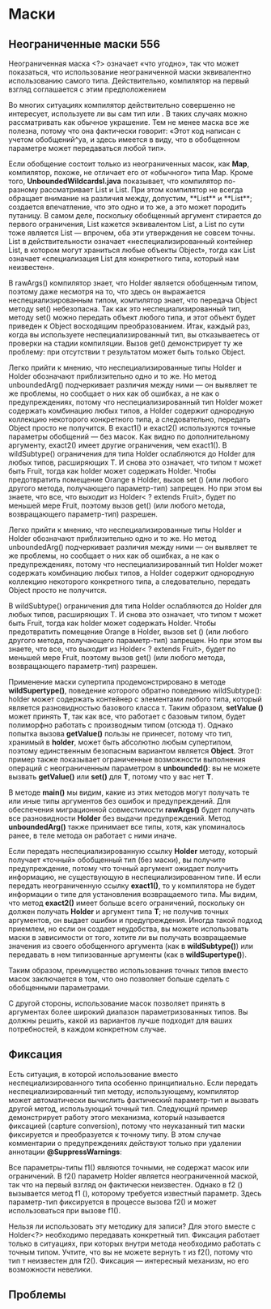 # Маски

## Неограниченные маски 556

Неограниченная маска <?> означает «что угодно», так что может показаться, что использование неограниченной маски эквивалентно
использованию самого типа. Действительно, компилятор на первый взгляд соглашается с этим предположением

Во многих ситуациях компилятор действительно совершенно не интересует, используете ли вы сам тип или <?>.
В таких случаях <?> можно рассматривать как обычное украшение. Тем не менее маска все же полезна, потому что она
фактически говорит: «Этот код написан с учетом обобщений^уа, и здесь имеется в виду, что в обобщенном параметре
может передаваться любой тип».

Если обобщение состоит только из неограниченных масок, как **Мар<?, ?>**, компилятор, похоже, не отличает его от «обычного» типа Мар.
Кроме того, **UnboundedWildcardsl.java** показывает, что компилятор по-разному рассматривает List<?> и List<? extends Object>.
При этом компилятор не всегда обращает внимание на различия между, допустим, **List** и **List<?>**; создается впечатление, что это
одно и то же, а это может породить путаницу. В самом деле, поскольку обобщенный аргумент стирается до первого ограничения,
List<?> кажется эквивалентом List<object>, а List по сути тоже является List<Object> — впрочем, оба эти утверждения не совсем точны.
List в действительности означает «неспециализированный контейнер List, в котором могут храниться любые объекты Object»,
тогда как List<?> означает «специализация List для конкретного типа, который нам неизвестен».

В rawArgs() компилятор знает, что Holder является обобщенным типом, поэтому даже несмотря на то, что здесь он
выражается неспециализированным типом, компилятор знает, что передача Object методу set() небезопасна.
Так как это неспециализированный тип, методу set() можно передать объект любого типа, и этот объект будет приведен к
Object восходящим преобразованием. Итак, каждый раз, когда вы используете неспециализированный тип, вы отказываетесь
от проверки на стадии компиляции. Вызов get() демонстрирует ту же проблему: при отсутствии т результатом может быть только Object.

Легко прийти к мнению, что неспециализированные типы Holder и Holder<?> обозначают приблизительно одно и то же.
Но метод unboundedArg() подчеркивает различия между ними — он выявляет те же проблемы, но сообщает о них как об
ошибках, а не как о предупреждениях, потому что неспециализированный тип Holder может содержать комбинацию любых типов,
а Holder<?> содержит однородную коллекцию некоторого конкретного типа, а следовательно, передать Object просто не получится.
В exact1() и exact2() используются точные параметры обобщений — без масок. Как видно по дополнительному аргументу, exact2()
имеет другие ограничения, чем exact1(). В wildSubtype() ограничения для типа Holder ослабляются до Holder для любых
типов, расширяющих T. И снова это означает, что типом т может быть Fruit, тогда как holder может содержать Holder<Apple>.
Чтобы предотвратить помещение Orange в Holder<Apple>, вызов set () (или любого другого метода, получающего параметр-тип) запрещен.
Но при этом вы знаете, что все, что выходит из Holder< ? extends Fruit>, будет по меньшей мере Fruit, поэтому вызов get()
(или любого метода, возвращающего параметр-тип) разрешен.

Легко прийти к мнению, что неспециализированные типы Holder и Holder<?> обозначают приблизительно одно и то же. Но метод unboundedArg()
подчеркивает различия между ними — он выявляет те же проблемы, но сообщает о них как об ошибках, а не как о предупреждениях, потому что
неспециализированный тип Holder может содержать комбинацию любых типов, а Holder<?> содержит однородную коллекцию некоторого конкретного
типа, а следовательно, передать Object просто не получится.

В wildSubtype() ограничения для типа Holder ослабляются до Holder для любых типов, расширяющих T. И снова это означает,
что типом т может быть Fruit, тогда как holder может содержать Holder<Apple>. Чтобы предотвратить помещение Orange в Holder<Apple>,
вызов set () (или любого другого метода, получающего параметр-тип) запрещен. Но при этом вы знаете, что все, что выходит
из Holder< ? extends Fruit>, будет по меньшей мере Fruit, поэтому вызов get() (или любого метода, возвращающего параметр-тип) разрешен.

Применение маски супертипа продемонстрировано в методе **wildSupertype()**, поведение которого обратно поведению wildSubtype():
holder может содержать контейнер с элементами любого типа, который является разновидностью базового класса т. Таким образом,
**setValue ()** может принять **T**, так как все, что работает с базовым типом, будет полиморфно работать с производным типом (отсюда т).
Однако попытка вызова **getValue()** пользы не принесет, потому что тип, хранимый в **holder**, может быть абсолютно любым супертипом,
поэтому единственным безопасным вариантом является **Object**. Этот пример также показывает ограниченные возможности выполнения
операций с неограниченным параметром в **unbounded()**: вы не можете вызвать **getValue()** или **set()** для **T**, потому что у вас нет **T**.

В методе **main()** мы видим, какие из этих методов могут получать те или иные типы аргументов без ошибок и предупреждений.
Для обеспечения миграционной совместимости **rawArgs()** будет получать все разновидности **Holder** без выдачи предупреждений.
Метод **unboundedArg()** также принимает все типы, хотя, как упоминалось ранее, в теле метода он работает с ними иначе.

Если передать неспециализированную ссылку **Holder** методу, который получает «точный» обобщенный тип (без маски),
вы получите предупреждение, потому что точный аргумент ожидает получить информацию, не существующую в неспециализированном типе.
И если передать неограниченную ссылку **exact1()**, то у компилятора не будет информации о типе для установления возвращаемого типа.
Мы видим, что метод **exact2()** имеет больше всего ограничений, поскольку он должен получать **Holder<T>** и аргумент типа **T**;
не получив точных аргументов, он выдает ошибки и предупреждения. Иногда такой подход приемлем, но если он создает неудобства,
вы можете использовать маски в зависимости от того, хотите ли вы получать возвращаемые значения из своего обобщенного аргумента
(как в **wildSubtype()**) или передавать в нем типизованные аргументы (как в **wildSupertype()**).

Таким образом, преимущество использования точных типов вместо масок заключается в том, что оно позволяет больше сделать
с обобщенными параметрами.

С другой стороны, использование масок позволяет принять в аргументах более широкий диапазон параметризованных типов.
Вы должны решить, какой из вариантов лучше подходит для ваших потребностей, в каждом конкретном случае.

## Фиксация

Есть ситуация, в которой использование <?> вместо неспециализированного типа особенно принципиально.
Если передать неспециализированный тип методу, использующему<?>, компилятор может автоматически вычислить фактический
параметр-тип и вызвать другой метод, использующий точный тип. Следующий пример демонстрирует работу этого механизма,
который называется фиксацией (capture conversion), потому что неуказанный тип маски фиксируется и преобразуется к точному типу.
В этом случае комментарии о предупреждениях действуют только при удалении аннотации **@SuppressWarnings**:

Все параметры-типы f1() являются точными, не содержат масок или ограничений. В f2() параметр Holder является неограниченной маской,
так что на первый взгляд он фактически неизвестен. Однако в f2 () вызывается метод f1 (), которому требуется известный параметр.
Здесь параметр-тип фиксируется в процессе вызова f2() и может использоваться при вызове f1().

Нельзя ли использовать эту методику для записи? Для этого вместе с Holder<?> необходимо передавать конкретный тип.
Фиксация работает только в ситуациях, при которых внутри метода необходимо работать с точным типом. Учтите, что вы не можете вернуть
т из f2(), потому что тип т неизвестен для f2(). Фиксация — интересный механизм, но его возможности невелики.

## Проблемы